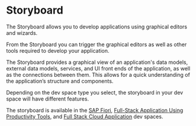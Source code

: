 <!-- loio6ca29416156647d3ad170d5004c9e782 -->

# Storyboard

The Storyboard allows you to develop applications using graphical editors and wizards.

From the Storyboard you can trigger the graphical editors as well as other tools required to develop your application.

The Storyboard provides a graphical view of an application's data models, external data models, services, and UI front ends of the application, as well as the connections between them. This allows for a quick understanding of the application’s structure and components.

Depending on the dev space type you select, the storyboard in your dev space will have different features.

The storyboard is available in the [SAP Fiori](https://help.sap.com/docs/bas/developing-sap-fiori-app-in-sap-business-application-studio/storyboard-in-sap-fiori-dev-space), [Full-Stack Application Using Productivity Tools](https://help.sap.com/docs/bas/developing-business-applications-using-productivity-tools/storyboard), and [Full Stack Cloud Application](https://help.sap.com/docs/bas/developing-cap-application-in-sap-business-application-studio/storyboard-and-project-explorer) dev spaces.

